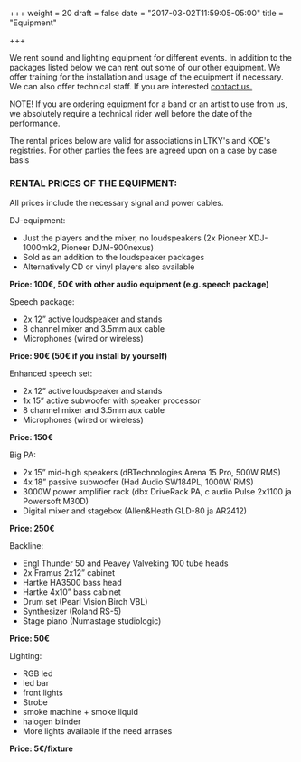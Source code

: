 +++
weight = 20
draft = false
date = "2017-03-02T11:59:05-05:00"
title = "Equipment"

+++

We rent sound and lighting equipment for different events. In addition to the packages listed below we can rent out some of our other equipment. We offer training for the installation and usage of the equipment if necessary. We can also offer technical staff. If you are interested [contact us.](#contact)

NOTE! If you are ordering equipment for a band or an artist to use from us, we absolutely require a technical rider well before the date of the performance.

The rental prices below are valid for associations in LTKY's and KOE's registries. For other parties the fees are agreed upon on a case by case basis

### RENTAL PRICES OF THE EQUIPMENT:

All prices include the necessary signal and power cables.

DJ-equipment:

- Just the players and the mixer, no loudspeakers (2x Pioneer XDJ-1000mk2, Pioneer DJM-900nexus)
- Sold as an addition to the loudspeaker packages
- Alternatively CD or vinyl players also available

**Price: 100€, 50€ with other audio equipment (e.g. speech package)**

Speech package:

- 2x 12” active loudspeaker and stands
- 8 channel mixer and 3.5mm aux cable
- Microphones (wired or wireless)

**Price: 90€ (50€ if you install by yourself)**

Enhanced speech set:

- 2x 12” active loudspeaker and stands
- 1x 15” active subwoofer with speaker processor
- 8 channel mixer and 3.5mm aux cable
- Microphones (wired or wireless)

**Price: 150€**

Big PA:

- 2x 15” mid-high speakers (dBTechnologies Arena 15 Pro, 500W RMS)
- 4x 18” passive subwoofer (Had Audio SW184PL, 1000W RMS)
- 3000W power amplifier rack (dbx DriveRack PA, c audio Pulse 2x1100 ja Powersoft M30D)
- Digital mixer and stagebox (Allen&Heath GLD-80 ja AR2412)

**Price: 250€**

Backline:

- Engl Thunder 50 and Peavey Valveking 100 tube heads
- 2x Framus 2x12” cabinet
- Hartke HA3500 bass head
- Hartke 4x10” bass cabinet
- Drum set (Pearl Vision Birch VBL)
- Synthesizer (Roland RS-5)
- Stage piano (Numastage studiologic)

**Price: 50€**

Lighting:

- RGB led
- led bar
- front lights
- Strobe
- smoke machine + smoke liquid
- halogen blinder
- More lights available if the need arrases

**Price: 5€/fixture**
